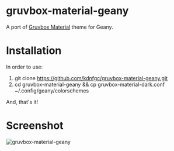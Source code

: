 
# gruvbox-material-geany
A port of [Gruvbox Material](https://github.com/sainnhe/gruvbox-material) theme for Geany. 

# Installation
In order to use: 

1. git clone https://github.com/kdnfgc/gruvbox-material-geany.git
2. cd gruvbox-material-geany && cp gruvbox-material-dark.conf ~/.config/geany/colorschemes


And, that's it!

# Screenshot
![gruvbox-material-geany](https://user-images.githubusercontent.com/75000353/114949993-67e9b680-9e0f-11eb-86d9-f30a6da54404.png)
